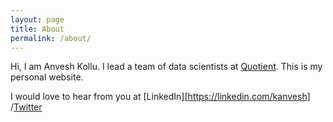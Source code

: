 ```yaml
---
layout: page
title: About
permalink: /about/
---
```


Hi, I am Anvesh Kollu. I lead a team of data scientists at [Quotient](https://quotient.com). This is my personal website.


I would love to hear from you at [LinkedIn][https://linkedin.com/kanvesh] /[Twitter](https://twitter.com/decentgrad)
